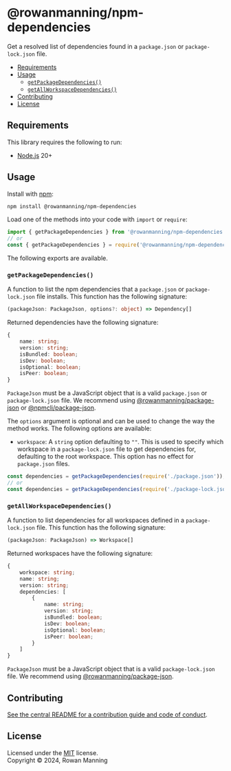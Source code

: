 
# @rowanmanning/npm-dependencies

Get a resolved list of dependencies found in a `package.json` or `package-lock.json` file.

* [Requirements](#requirements)
* [Usage](#usage)
  * [`getPackageDependencies()`](#getpackagedependencies)
  * [`getAllWorkspaceDependencies()`](#getallworkspacedependencies)
* [Contributing](#contributing)
* [License](#license)


## Requirements

This library requires the following to run:

  * [Node.js](https://nodejs.org/) 20+


## Usage

Install with [npm](https://www.npmjs.com/):

```sh
npm install @rowanmanning/npm-dependencies
```

Load one of the methods into your code with `import` or `require`:

```js
import { getPackageDependencies } from '@rowanmanning/npm-dependencies';
// or
const { getPackageDependencies } = require('@rowanmanning/npm-dependencies');
```

The following exports are available.

### `getPackageDependencies()`

A function to list the npm dependencies that a `package.json` or `package-lock.json` file installs. This function has the following signature:

```ts
(packageJson: PackageJson, options?: object) => Dependency[]
```

Returned dependencies have the following signature:

```ts
{
    name: string;
    version: string;
    isBundled: boolean;
    isDev: boolean;
    isOptional: boolean;
    isPeer: boolean;
}
```

`PackageJson` must be a JavaScript object that is a valid `package.json` or `package-lock.json` file. We recommend using [@rowanmanning/package-json](../package-json#readme) or [@npmcli/package-json](https://github.com/npm/package-json#readme).

The `options` argument is optional and can be used to change the way the method works. The following options are available:

  * `workspace`: A `string` option defaulting to `""`. This is used to specify which workspace in a `package-lock.json` file to get dependencies for, defaulting to the root workspace. This option has no effect for `package.json` files.

```js
const dependencies = getPackageDependencies(require('./package.json'));
// or
const dependencies = getPackageDependencies(require('./package-lock.json'));
```

### `getAllWorkspaceDependencies()`

A function to list dependencies for all workspaces defined in a `package-lock.json` file. This function has the following signature:

```ts
(packageJson: PackageJson) => Workspace[]
```

Returned workspaces have the following signature:

```ts
{
    workspace: string;
    name: string;
    version: string;
    dependencies: [
        {
            name: string;
            version: string;
            isBundled: boolean;
            isDev: boolean;
            isOptional: boolean;
            isPeer: boolean;
        }
    ]
}
```

`PackageJson` must be a JavaScript object that is a valid `package-lock.json` file. We recommend using [@rowanmanning/package-json](../package-json#readme).


## Contributing

[See the central README for a contribution guide and code of conduct](https://github.com/rowanmanning/repo-tools#contributing).


## License

Licensed under the [MIT](https://github.com/rowanmanning/repo-tools/blob/main/LICENSE) license.<br/>
Copyright &copy; 2024, Rowan Manning
